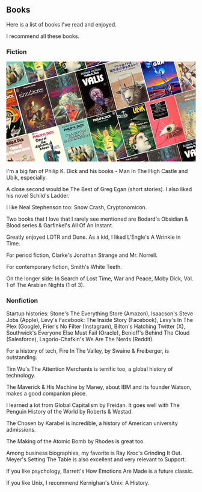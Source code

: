 ## Books

Here is a list of books I've read and enjoyed.

I recommend all these books.

### Fiction


![slanted image of a dozen adjacent philip k dick book covers](pkd.jpg)

I'm a big fan of Philip K. Dick and his books - Man In The High Castle and Ubik, especially.

A close second would be The Best of Greg Egan (short stories). I also liked his novel Schild's Ladder.

I like Neal Stephenson too: Snow Crash, Cryptonomicon.

Two books that I love that I rarely see mentioned are Bodard's Obsidian & Blood series & Garfinkel's All Of An Instant.

Greatly enjoyed LOTR and Dune. As a kid, I liked L'Engle's A Wrinkle in Time.

For period fiction, Clarke's Jonathan Strange and Mr. Norrell.

For contemporary fiction, Smith's White Teeth.

On the longer side: In Search of Lost Time, War and Peace, Moby Dick, Vol. 1 of The Arabian Nights (1 of 3). 

### Nonfiction

Startup histories: Stone's The Everything Store (Amazon), Isaacson's Steve Jobs (Apple), Levy's Facebook: The Inside Story (Facebook), Levy's In The Plex (Google), Frier's No Filter (Instagram), Bilton's Hatching Twitter (X), Southwick's Everyone Else Must Fail (Oracle), Benioff's Behind The Cloud (Salesforce), Lagorio-Chafkin's We Are The Nerds (Reddit).

For a history of tech, Fire In The Valley, by Swaine & Freiberger, is outstanding.

Tim Wu's The Attention Merchants is terrific too, a global history of technology.

The Maverick & His Machine by Maney, about IBM and its founder Watson, makes a good companion piece.

I learned a lot from Global Capitalism by Freidan. It goes well with The Penguin History of the World by Roberts & Westad.

The Chosen by Karabel is incredible, a history of American university admissions.

The Making of the Atomic Bomb by Rhodes is great too.

Among business biographies, my favorite is Ray Kroc's Grinding It Out. Meyer's Setting The Table is also excellent and very relevant to Support.

If you like psychology, Barrett's How Emotions Are Made is a future classic.

If you like Unix, I recommend Kernighan's Unix: A History.
